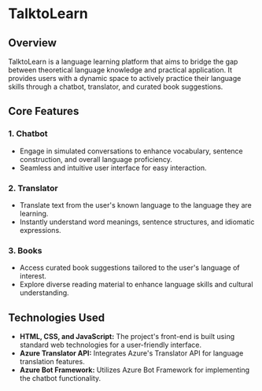 # TalktoLearn

## Overview

TalktoLearn is a language learning platform that aims to bridge the gap between theoretical language knowledge and practical application. It provides users with a dynamic space to actively practice their language skills through a chatbot, translator, and curated book suggestions.

## Core Features

### 1. Chatbot

- Engage in simulated conversations to enhance vocabulary, sentence construction, and overall language proficiency.
- Seamless and intuitive user interface for easy interaction.

### 2. Translator

- Translate text from the user's known language to the language they are learning.
- Instantly understand word meanings, sentence structures, and idiomatic expressions.

### 3. Books

- Access curated book suggestions tailored to the user's language of interest.
- Explore diverse reading material to enhance language skills and cultural understanding.

## Technologies Used

- **HTML, CSS, and JavaScript:** The project's front-end is built using standard web technologies for a user-friendly interface.
- **Azure Translator API:** Integrates Azure's Translator API for language translation features.
- **Azure Bot Framework:** Utilizes Azure Bot Framework for implementing the chatbot functionality.
